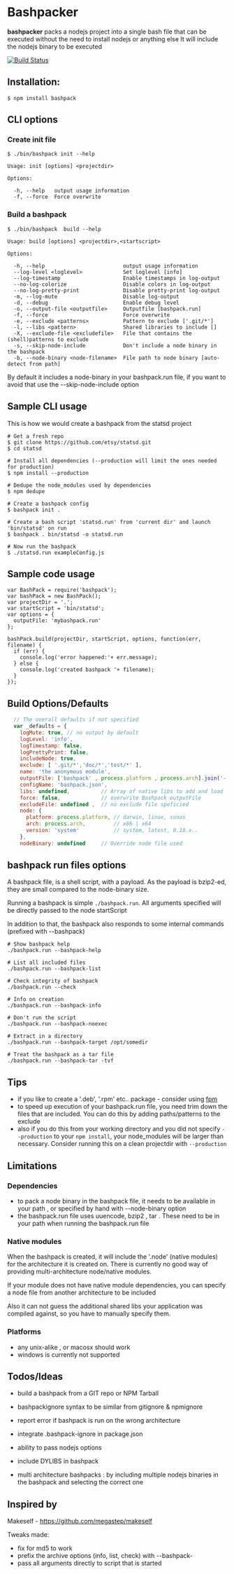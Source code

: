 # Bashpacker

**bashpacker** packs a nodejs project into a single bash file that can be executed without the need to install nodejs or anything else
It will include the nodejs binary to be executed

[![Build Status](https://travis-ci.org/jedi4ever/bashpack.png?branch=master)](https://travis-ci.org/jedi4ever/bashpack)

## Installation:

    $ npm install bashpack

## CLI options

### Create init file
    $ ./bin/bashpack init --help

    Usage: init [options] <projectdir>

    Options:

      -h, --help   output usage information
      -f, --force  Force overwrite


### Build a bashpack

    $ ./bin/bashpack  build --help

    Usage: build [options] <projectdir>,<startscript>

    Options:

      -h, --help                         output usage information
      --log-level <loglevel>             Set loglevel [info]
      --log-timestamp                    Enable timestamps in log-output
      --no-log-colorize                  Disable colors in log-output
      --no-log-pretty-print              Disable pretty-print log-output
      -m, --log-mute                     Disable log-output
      -d, --debug                        Enable debug level
      -o, --output-file <outputfile>     Outputfile [bashpack.run]
      -f, --force                        Force overwrite
      -e, --exclude <patterns>           Pattern to exclude ['.git/*']
      -l, --libs <pattern>               Shared libraries to include []
      -X, --exclude-file <excludefile>   File that contains the (shell)patterns to exclude
      -s, --skip-node-include            Don't include a node binary in the bashpack
      -b, --node-binary <node-filename>  File path to node binary [auto-detect from path]

By default it includes a node-binary in your bashpack.run file, if you want to avoid that use the --skip-node-include option

## Sample CLI usage

This is how we would create a bashpack from the statsd project

    # Get a fresh repo
    $ git clone https://github.com/etsy/statsd.git
    $ cd statsd

    # Install all dependencies (--production will limit the ones needed for production)
    $ npm install --production

    # Dedupe the node_modules used by dependencies
    $ npm dedupe

    # Create a bashpack config
    $ bashpack init .

    # Create a bash script 'statsd.run' from 'current dir' and launch 'bin/statsd' on run
    $ bashpack . bin/statsd -o statsd.run

    # Now run the bashpack
    $ ./statsd.run exampleConfig.js

## Sample code usage

    var BashPack = require('bashpack');
    var bashPack = new BashPack();
    var projectDir = '.';
    var startScript = 'bin/statsd';
    var options = {
      outputFile: 'mybashpack.run'
    };

    bashPack.build(projectDir, startScript, options, function(err, filename) {
      if (err) {
        console.log('error happened:'+ err.message);
      } else {
        console.log('created bashpack '+ filename);
      }
    });

## Build Options/Defaults

```js
  // The overall defaults if not specified
  var _defaults = {
    logMute: true, // no output by default
    logLevel: 'info',
    logTimestamp: false,
    logPrettyPrint: false,
    includeNode: true,
    exclude: [ '.git/*','doc/*','test/*' ],
    name: 'the anonymous module',
    outputFile: ['bashpack' , process.platform , process.arch].join('-') + '.run',
    configName: 'bashpack.json',
    libs: undefined,          // Array of native libs to add and load
    force: false,             // overwrite Bashpack outputFile
    excludeFile: undefined ,  // no exclude file speficied
    node: {
      platform: process.platform, // darwin, linux, sunos
      arch: process.arch,         // x86 | x64
      version: 'system'           // system, latest, 0.10.x..
    },
    nodeBinary: undefined     // Override node file used
```

## bashpack run files options
A bashpack file, is a shell script, with a payload.
As the payload is bzip2-ed, they are small compared to the node-binary size.

Running a bashpack is simple ``./bashpack.run``.
All arguments specified will be directly passed to the node startScript

In addition to that, the bashpack also responds to some internal commands (prefixed with --bashpack)

    # Show bashpack help
    ./bashpack.run --bashpack-help

    # List all included files
    ./bashpack.run --bashpack-list

    # Check integrity of bashpack
    ./bashpack.run --check

    # Info on creation
    ./bashpack.run --bashpack-info

    # Don't run the script
    ./bashpack.run --bashpack-noexec

    # Extract in a directory
    ./bashpack.run --bashpack-target /opt/somedir

    # Treat the bashpack as a tar file
    ./bashpack.run --bashpack-tar -tvf

## Tips

- if you like to create a '.deb', '.rpm' etc.. package - consider using [fpm](https://github.com/jordansissel/fpm)
- to speed up execution of your bashpack.run file, you need trim down the files that are included. You can do this by adding paths/patterns to the exclude
- also if you do this from your working directory and you did not specify ``--production`` to your ``npm install``, your node_modules will be larger than necessary. Consider running this on a clean projectdir with ``--production``


## Limitations

### Dependencies

- to pack a node binary in the bashpack file, it needs to be available in your path , or specified by hand with --node-binary option
- the bashpack.run file uses uuencode, bzip2 , tar . These need to be in your path when running the bashpack.run file

### Native modules
When the bashpack is created, it will include the '.node' (native modules) for the architecture it is created on.
There is currently no good way of providing multi-architecture node/native modules.

If your module does not have native module dependencies, you can specify a node file from another architecture to be included

Also it can not guess the additional shared libs your application was compiled against, so you have to manually specify them.

### Platforms

- any unix-alike , or macosx should work
- windows is currently not supported

## Todos/Ideas
- build a bashpack from a GIT repo or NPM Tarball
- bashpackignore syntax to be similar from gitignore & npmignore

- report error if bashpack is run on the wrong architecture
- integrate .bashpack-ignore in package.json
- ability to pass nodejs options

- include DYLIBS in bashpack

- multi architecture bashpacks : by including multiple nodejs binaries in the bashpack and selecting the correct one


## Inspired by

Makeself - <https://github.com/megastep/makeself>

Tweaks made:

- fix for md5 to work
- prefix the archive options (info, list, check) with --bashpack-
- pass all arguments directly to script that is started

